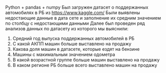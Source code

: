 Python + pandas + numpy
Был загружен датасет о поддержанных автомобилях в РБ из https://www.kaggle.com/
Были выявлены недостающие данные в дата сете и заполнение их средним значением по столбцу с недостающими данными
Далее был проведен ряд анализов данных по датасету из которого мы выяснили: 
1) Средний год выпуска поддержанных автомобилей в РБ
2) С какой АКПП машин больше выставлено на продажу
3) Какова доля машин в датасете, которые ездят на бензине
4) Машины с макимальным значением одометра
5) В какой возрастной группе больше машин выставлено на продажу
6) В каком регионе РБ больше всего выставлено машин на продажу 
